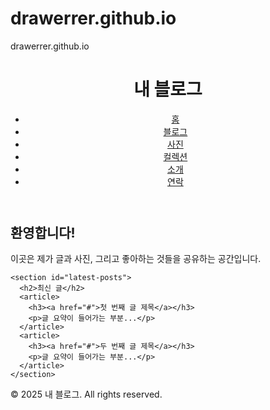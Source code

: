 # drawerrer.github.io
drawerrer.github.io
<!DOCTYPE html>
<html lang="ko">
<head>
  <meta charset="UTF-8">
  <meta name="viewport" content="width=device-width, initial-scale=1.0">
  <title>내 블로그</title>
  <link rel="stylesheet" href="style.css">
</head>
<body>
  <!-- 헤더 -->
  <header>
    <h1>내 블로그</h1>
    <nav>
      <ul>
        <li><a href="index.html">홈</a></li>
        <li><a href="blog.html">블로그</a></li>
        <li><a href="photos.html">사진</a></li>
        <li><a href="collections.html">컬렉션</a></li>
        <li><a href="about.html">소개</a></li>
        <li><a href="contact.html">연락</a></li>
      </ul>
    </nav>
  </header>

  <!-- 메인 콘텐츠 -->
  <main>
    <section id="welcome">
      <h2>환영합니다!</h2>
      <p>이곳은 제가 글과 사진, 그리고 좋아하는 것들을 공유하는 공간입니다.</p>
    </section>

    <section id="latest-posts">
      <h2>최신 글</h2>
      <article>
        <h3><a href="#">첫 번째 글 제목</a></h3>
        <p>글 요약이 들어가는 부분...</p>
      </article>
      <article>
        <h3><a href="#">두 번째 글 제목</a></h3>
        <p>글 요약이 들어가는 부분...</p>
      </article>
    </section>
  </main>

  <!-- 푸터 -->
  <footer>
    <p>© 2025 내 블로그. All rights reserved.</p>
  </footer>
</body>
</html>
